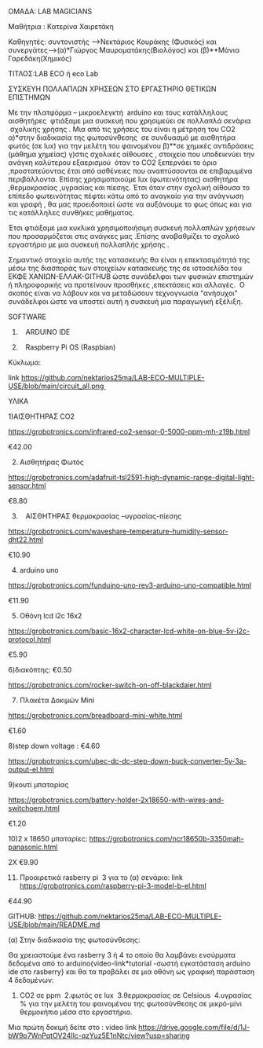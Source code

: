ΟΜΑΔΑ: LAB MAGICIANS

Μαθήτρια : Κατερίνα Χαιρετάκη

Καθηγητές: συντονιστής -->Νεκτάριος Κουράκης (Φυσικός) και συνεργάτες-->(α)*Γιώργος Μαυροματάκης(Βιολόγος) και (β)**Μάνια Γαρεδάκη(Χημικός)


ΤΙΤΛΟΣ:LAB ECO ή eco Lab

ΣΥΣΚΕΥΗ ΠΟΛΛΑΠΛΩΝ ΧΡΗΣΕΩΝ ΣΤΟ ΕΡΓΑΣΤΗΡΙΟ ΘΕΤΙΚΩΝ ΕΠΙΣΤΗΜΩΝ

Με την πλατφόρμα – μικροελεγκτή  arduino και τους κατάλληλους αισθητήρες  φτιάξαμε μια συσκευή που χρησιμεύει σε πολλαπλά σενάρια  σχολικής χρήσης . Μια από τις χρήσεις του είναι η μέτρηση του CO2 α)*στην διαδικασία της φωτοσύνθεσης  σε συνδυασμό με αισθητήρα φωτός (σε lux) για την μελέτη του φαινομένου β)**σε χημικές αντιδράσεις (μάθημα χημείας) γ)στις σχολικές αίθουσες , στοιχείο που υποδεικνύει την ανάγκη καλύτερου εξαερισμού  όταν το CO2 ξεπερνάει το όριο ,προστατεύοντας έτσι από ασθένειες που αναπτύσσονται σε επιβαρυμένα περιβάλλοντα. Επίσης χρησιμοποιούμε lux (φωτεινότητας) αισθητήρα ,θερμοκρασίας ,υγρασίας και πίεσης. Έτσι όταν στην σχολική αίθουσα το επίπεδο φωτεινότητας πέφτει κάτω από το αναγκαίο για την ανάγνωση και γραφή , θα μας προειδοποιεί ώστε να αυξάνουμε το φως όπως και για τις κατάλληλες συνθήκες μαθήματος.

Έτσι φτιάξαμε μια κυκλικά χρησιμοποιήσιμη συσκευή πολλαπλών χρήσεων που προσαρμόζεται στις ανάγκες μας .Επίσης αναβαθμίζει το σχολικό εργαστήριο με μια συσκευή πολλαπλής χρήσης .

Σημαντικό στοιχείο αυτής της κατασκευής θα είναι η επεκτασιμότητά της μέσω της διασποράς των στοιχείων κατασκευής της σε ιστοσελίδα του ΕΚΦΕ ΧΑΝΙΩΝ-ΕΛΛΑΚ-GITHUB ώστε συνάδελφοι των φυσικών επιστημών ή πληροφορικής να προτείνουν προσθήκες ,επεκτάσεις και αλλαγές.  Ο σκοπός είναι να λάβουν και να μεταδώσουν τεχνογνωσία "ανήσυχοι" συνάδελφοι ώστε να υποστεί αυτή η συσκευή μια παραγωγική εξέλιξη.

SOFTWARE

1)    ARDUINO IDE

2)    Raspberry Pi OS (Raspbian) 

Κύκλωμα:

link   https://github.com/nektarios25ma/LAB-ECO-MULTIPLE-USE/blob/main/circuit_all.png 

ΥΛΙΚΑ

1)ΑΙΣΘΗΤΗΡΑΣ CO2

https://grobotronics.com/infrared-co2-sensor-0-5000-ppm-mh-z19b.html

€42.00

2) Αισθητήρας Φωτός

https://grobotronics.com/adafruit-tsl2591-high-dynamic-range-digital-light-sensor.html

€8.80

3)    ΑΙΣΘΗΤΗΡΑΣ θερμοκρασίας –υγρασίας-πίεσης

https://grobotronics.com/waveshare-temperature-humidity-sensor-dht22.html

€10.90

4) arduino uno

https://grobotronics.com/funduino-uno-rev3-arduino-uno-compatible.html

€11.90

5) Οθόνη lcd i2c 16x2

https://grobotronics.com/basic-16x2-character-lcd-white-on-blue-5v-i2c-protocol.html

€5.90

6)διακόπτης: €0.50

https://grobotronics.com/rocker-switch-on-off-blackdaier.html

7) Πλακέτα Δοκιμών Mini

https://grobotronics.com/breadboard-mini-white.html

€1.60

8)step down voltage : €4.60

https://grobotronics.com/ubec-dc-dc-step-down-buck-converter-5v-3a-output-el.html

9)κουτί μπαταρίας

https://grobotronics.com/battery-holder-2x18650-with-wires-and-switchoem.html

€1.20

10)2 x 18650 μπαταρίες: https://grobotronics.com/ncr18650b-3350mah-panasonic.html

2X €9.90

11) Προαιρετικά rasberry pi  3 για το (α) σενάριο: link https://grobotronics.com/raspberry-pi-3-model-b-el.html

€44.90

GITHUB: https://github.com/nektarios25ma/LAB-ECO-MULTIPLE-USE/blob/main/README.md

(α) Στην διαδικασία της φωτοσύνθεσης:

Θα χρειαστούμε ένα rasberry 3 ή 4 το οποίο θα λαμβάνει ενσύρματα δεδομένα από το arduino{video-link*tutorial -σωστή εγκατάσταση arduino ide στο rasberry} και θα τα προβάλει σε μια οθόνη ως γραφική παράσταση 4 δεδομένων:

1. CO2 σε ppm  2.φωτός σε lux  3.θερμοκρασίας σε Celsious  4.υγρασίας % για την μελέτη του φαινομένου της φωτοσύνθεσης σε μικρό-μίνι θερμοκήπιο μέσα στο εργαστήριο.

Μια πρώτη δοκιμή δείτε στο : video link 
https://drive.google.com/file/d/1J-bW9p7WnPqtOV24Ilc-qzYuz5E1nNtc/view?usp=sharing



